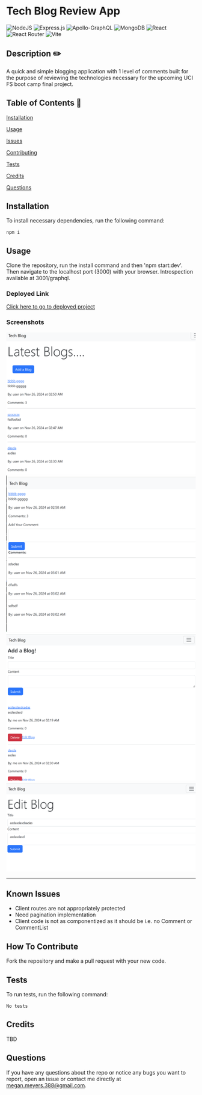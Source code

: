 # Tech Blog Review App

![NodeJS](https://img.shields.io/badge/node.js-6DA55F?style=for-the-badge&logo=node.js&logoColor=white) ![Express.js](https://img.shields.io/badge/express.js-%23404d59.svg?style=for-the-badge&logo=express&logoColor=%2361DAFB) ![Apollo-GraphQL](https://img.shields.io/badge/-ApolloGraphQL-311C87?style=for-the-badge&logo=apollo-graphql) ![MongoDB](https://img.shields.io/badge/MongoDB-%234ea94b.svg?style=for-the-badge&logo=mongodb&logoColor=white) ![React](https://img.shields.io/badge/react-%2320232a.svg?style=for-the-badge&logo=react&logoColor=%2361DAFB) ![React Router](https://img.shields.io/badge/React_Router-CA4245?style=for-the-badge&logo=react-router&logoColor=white) ![Vite](https://img.shields.io/badge/vite-%23646CFF.svg?style=for-the-badge&logo=vite&logoColor=white)

## Description ✏️

A quick and simple blogging application with 1 level of comments built for the purpose of reviewing the technologies necessary for the upcoming UCI FS boot camp final project.

## Table of Contents 📖

[Installation](#installation)

[Usage](#usage)

[Issues](#known-issues)

[Contributing](#how-to-contribute)

[Tests](#tests)

[Credits](#credits)

[Questions](#questions)

## Installation

To install necessary dependencies, run the following command:

```
npm i
```

## Usage

Clone the repository, run the install command and then 'npm start:dev'. Then navigate to the localhost port (3000) with your browser. Introspection available at 3001/graphql.

### Deployed Link

[Click here to go to deployed project](https://apollo-mongo-blog.onrender.com)

### Screenshots

![home](./assets/home.png)
![blog](./assets/blog.png)
![add](./assets/add.png)
![edit](./assets/edit.png)

---

## Known Issues

- Client routes are not appropriately protected
- Need pagination implementation
- Client code is not as componentized as it should be i.e. no Comment or CommentList

## How To Contribute

Fork the repository and make a pull request with your new code.

## Tests

To run tests, run the following command:

```
No tests
```

## Credits

TBD

## Questions

If you have any questions about the repo or notice any bugs you want to report, open an issue or contact me directly at megan.meyers.388@gmail.com.
